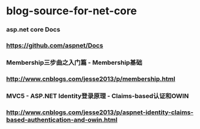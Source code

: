 # blog-source-for-net-core

### asp.net core Docs ###

### https://github.com/aspnet/Docs ###

### Membership三步曲之入门篇 - Membership基础 ###
  ### http://www.cnblogs.com/jesse2013/p/membership.html ###
  
### MVC5 - ASP.NET Identity登录原理 - Claims-based认证和OWIN ###
  ### http://www.cnblogs.com/jesse2013/p/aspnet-identity-claims-based-authentication-and-owin.html ###
